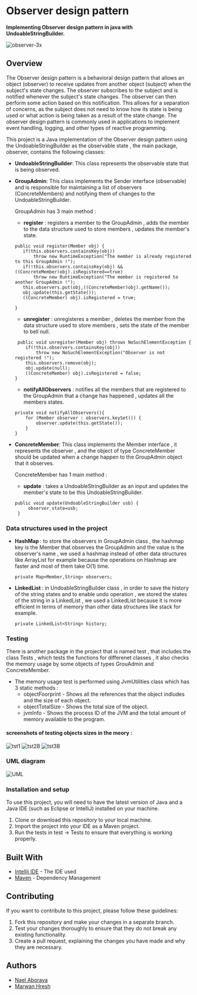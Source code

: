 # Observer design pattern

<strong>Implementing Observer design pattern in java with UndoableStringBuilder.</strong>

![observer-3x](https://user-images.githubusercontent.com/94143804/209979900-bcabcf44-3846-430e-a056-4c96b45ec45c.png)


## Overview
The Observer design pattern is a behavioral design pattern that allows an object (observer) to receive updates from another object (subject) when the subject's state changes. The observer subscribes to the subject and is notified whenever the subject's state changes. The observer can then perform some action based on this notification. This allows for a separation of concerns, as the subject does not need to know how its state is being used or what action is being taken as a result of the state change. The observer design pattern is commonly used in applications to implement event handling, logging, and other types of reactive programming.

This project is a Java implementation of the Observer design pattern using the UndoableStringBuilder as the observable state , the main package, observer, contains the following classes:

* <strong>UndoableStringBuilder</strong>: This class represents the observable state that is being observed.
* <strong>GroupAdmin</strong>: This class implements the Sender interface (observable) and is responsible for maintaining a list of observers (ConcreteMembers) and notifying them of   changes to the UndoableStringBuilder.

   GroupAdmin has 3 main method : 
    * <strong>register</strong> : registers a member to the GroupAdmin , adds the member to the data structure used to store members , updates the member's state.
    
     ```
  public void register(Member obj) {
        if(this.observers.containsKey(obj))
            throw new RuntimeException("The member is already registered to this GroupAdmin !");
        if(!this.observers.containsKey(obj) && ((ConcreteMember)obj).isRegistered==true)
            throw new RuntimeException("The member is registered to another GroupAdmin !");
        this.observers.put(obj,((ConcreteMember)obj).getName());
        obj.update(this.getState());
        ((ConcreteMember) obj).isRegistered = true;

    }
    ```
    
    * <strong>unregister</strong> : unregisteres a member , deletes the member from the data structure used to store members , sets the state of the member to bell null.
    
    ```
     public void unregister(Member obj) throws NoSuchElementException {
        if(!this.observers.containsKey(obj))
            throw new NoSuchElementException("Observer is not registered !");
        this.observers.remove(obj);
        obj.update(null);
        ((ConcreteMember) obj).isRegistered = false;
    }
    ```
    * <strong>notifyAllObservers</strong> : notifies all the members that are registered to the GroupAdmin that a change has happened , updates all the members states.
    ```
    private void notifyAllObservers(){
        for (Member observer : observers.keySet()) {
            observer.update(this.getState());
        }
    }
    ```

 
  
* <strong>ConcreteMember</strong>: This class implements the Member interface , it represents the observer , and the object of type ConcreteMember should be updated when a change happen to the GroupAdmin object that it observes.

  ConcreteMember has 1 main method :
   * <strong>update</strong> : takes a UndoableStringBuilder as an input and updates the member's state to be this UndoableStringBuilder.
   ```
  public void update(UndoableStringBuilder usb) {
        observer_state=usb;
    }
  ```

### Data structures used in the project

* <strong> HashMap </strong> : to store the observers in GroupAdmin class , the hashmap key is the Member that observes the GroupAdmin and the value is the observer's name , we used a hashmap instead of other data structures like ArrayList for example because the operations on Hashmap are faster and most of them take O(1) time.

   ```
   private Map<Member,String> observers;
   ```

* <strong> LinkedList </strong> : in UndoableStringBuilder class , in order to save the history of the string states and to enable undo operation , we stored the states of the string in a LinkedList , we used a LinkedList because it is more efficient in terms of memory than other data structures like stack for example. 

   ```
   private LinkedList<String> history;
   ```
### Testing

There is another package in the project that is named test , that includes the class Tests , which tests the functions for differenet classes , it also checks the memory usage by some objects of types GrouAdmin and ConcreteMember.
  
  * The memory usage test is performed using JvmUtilities class which has 3 static methods : 
     * objectFoorprint - Shows all the references that the object indludes and the size of each object.
     * objectTotalSize - Shows the total size of the object.
     * jvmInfo - Shows the process ID of the JVM and the total amount of memory available to the program.
  
  #### screenshots of testing objects sizes in the meory :
  
  ![tst1](https://user-images.githubusercontent.com/94143804/209946276-7c9cbcfe-3d64-427a-8662-07b81717dba1.jpg)
  ![tst2B](https://user-images.githubusercontent.com/94143804/209948114-c7989e13-4d6a-453b-bcf8-2d34327ed17c.jpg)
  ![tst3B](https://user-images.githubusercontent.com/94143804/209948133-7b0e35b9-b7a9-4441-b440-29bd1af7bb80.jpg)

### UML diagram

![UML](https://user-images.githubusercontent.com/94143804/209970009-1c7f2704-bc43-41d1-a3bd-dc30c9ec6ae4.jpg)



### Installation and setup

To use this project, you will need to have the latest version of Java and a Java IDE (such as Eclipse or IntelliJ) installed on your machine.

1. Clone or download this repository to your local machine.
2. Import the project into your IDE as a Maven project. 
3. Run the tests in test -> Tests to ensure that everything is working properly.



## Built With

* [Intellij IDE](https://www.jetbrains.com/idea/promo/?source=google&medium=cpc&campaign=9730674410&term=intellij&content=602143185271&gclid=EAIaIQobChMI-o2gudOe_AIVxYXVCh35PgUWEAAYASAAEgIe7vD_BwE) - The IDE used
* [Maven](https://maven.apache.org/) - Dependency Management


## Contributing

If you want to contribute to this project, please follow these guidelines:
1. Fork this repository and make your changes in a separate branch.
2. Test your changes thoroughly to ensure that they do not break any existing functionality.
3. Create a pull request, explaining the changes you have made and why they are necessary.


## Authors

*  [Nael Aboraya](https://github.com/naelaboraya)
*  [Marwan Hresh](https://github.com/marwanhresh)




